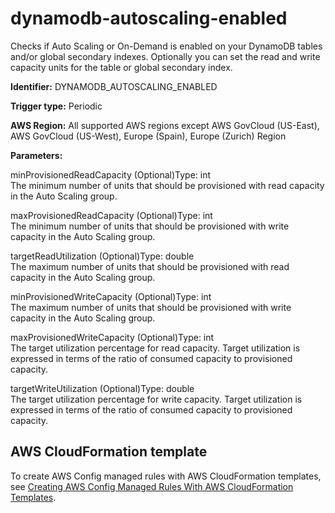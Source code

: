 # dynamodb\-autoscaling\-enabled<a name="dynamodb-autoscaling-enabled"></a>

Checks if Auto Scaling or On\-Demand is enabled on your DynamoDB tables and/or global secondary indexes\. Optionally you can set the read and write capacity units for the table or global secondary index\.

**Identifier:** DYNAMODB\_AUTOSCALING\_ENABLED

**Trigger type:** Periodic

**AWS Region:** All supported AWS regions except AWS GovCloud \(US\-East\), AWS GovCloud \(US\-West\), Europe \(Spain\), Europe \(Zurich\) Region

**Parameters:**

minProvisionedReadCapacity \(Optional\)Type: int  
The minimum number of units that should be provisioned with read capacity in the Auto Scaling group\.

maxProvisionedReadCapacity \(Optional\)Type: int  
The minimum number of units that should be provisioned with write capacity in the Auto Scaling group\.

targetReadUtilization \(Optional\)Type: double  
The maximum number of units that should be provisioned with read capacity in the Auto Scaling group\.

minProvisionedWriteCapacity \(Optional\)Type: int  
The maximum number of units that should be provisioned with write capacity in the Auto Scaling group\.

maxProvisionedWriteCapacity \(Optional\)Type: int  
The target utilization percentage for read capacity\. Target utilization is expressed in terms of the ratio of consumed capacity to provisioned capacity\.

targetWriteUtilization \(Optional\)Type: double  
The target utilization percentage for write capacity\. Target utilization is expressed in terms of the ratio of consumed capacity to provisioned capacity\.

## AWS CloudFormation template<a name="w2aac12c31c27b9d149c15"></a>

To create AWS Config managed rules with AWS CloudFormation templates, see [Creating AWS Config Managed Rules With AWS CloudFormation Templates](aws-config-managed-rules-cloudformation-templates.md)\.